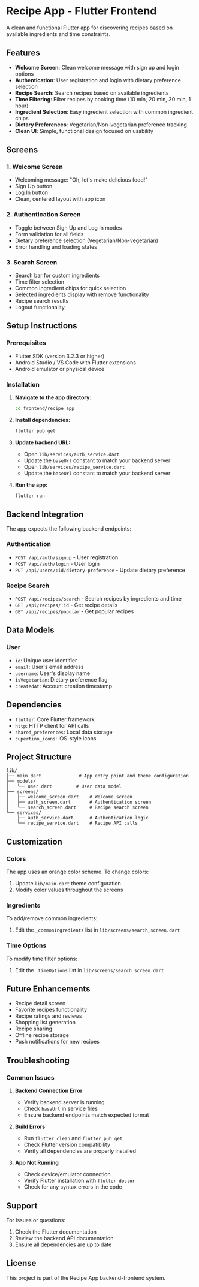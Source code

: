 # Recipe App - Flutter Frontend

A clean and functional Flutter app for discovering recipes based on available ingredients and time constraints.

## Features

- **Welcome Screen**: Clean welcome message with sign up and login options
- **Authentication**: User registration and login with dietary preference selection
- **Recipe Search**: Search recipes based on available ingredients
- **Time Filtering**: Filter recipes by cooking time (10 min, 20 min, 30 min, 1 hour)
- **Ingredient Selection**: Easy ingredient selection with common ingredient chips
- **Dietary Preferences**: Vegetarian/Non-vegetarian preference tracking
- **Clean UI**: Simple, functional design focused on usability

## Screens

### 1. Welcome Screen
- Welcoming message: "Oh, let's make delicious food!"
- Sign Up button
- Log In button
- Clean, centered layout with app icon

### 2. Authentication Screen
- Toggle between Sign Up and Log In modes
- Form validation for all fields
- Dietary preference selection (Vegetarian/Non-vegetarian)
- Error handling and loading states

### 3. Search Screen
- Search bar for custom ingredients
- Time filter selection
- Common ingredient chips for quick selection
- Selected ingredients display with remove functionality
- Recipe search results
- Logout functionality

## Setup Instructions

### Prerequisites
- Flutter SDK (version 3.2.3 or higher)
- Android Studio / VS Code with Flutter extensions
- Android emulator or physical device

### Installation

1. **Navigate to the app directory:**
   ```bash
   cd frontend/recipe_app
   ```

2. **Install dependencies:**
   ```bash
   flutter pub get
   ```

3. **Update backend URL:**
   - Open `lib/services/auth_service.dart`
   - Update the `baseUrl` constant to match your backend server
   - Open `lib/services/recipe_service.dart`
   - Update the `baseUrl` constant to match your backend server

4. **Run the app:**
   ```bash
   flutter run
   ```

## Backend Integration

The app expects the following backend endpoints:

### Authentication
- `POST /api/auth/signup` - User registration
- `POST /api/auth/login` - User login
- `PUT /api/users/:id/dietary-preference` - Update dietary preference

### Recipe Search
- `POST /api/recipes/search` - Search recipes by ingredients and time
- `GET /api/recipes/:id` - Get recipe details
- `GET /api/recipes/popular` - Get popular recipes

## Data Models

### User
- `id`: Unique user identifier
- `email`: User's email address
- `username`: User's display name
- `isVegetarian`: Dietary preference flag
- `createdAt`: Account creation timestamp

## Dependencies

- `flutter`: Core Flutter framework
- `http`: HTTP client for API calls
- `shared_preferences`: Local data storage
- `cupertino_icons`: iOS-style icons

## Project Structure

```
lib/
├── main.dart              # App entry point and theme configuration
├── models/
│   └── user.dart         # User data model
├── screens/
│   ├── welcome_screen.dart    # Welcome screen
│   ├── auth_screen.dart       # Authentication screen
│   └── search_screen.dart     # Recipe search screen
└── services/
    ├── auth_service.dart      # Authentication logic
    └── recipe_service.dart    # Recipe API calls
```

## Customization

### Colors
The app uses an orange color scheme. To change colors:
1. Update `lib/main.dart` theme configuration
2. Modify color values throughout the screens

### Ingredients
To add/remove common ingredients:
1. Edit the `_commonIngredients` list in `lib/screens/search_screen.dart`

### Time Options
To modify time filter options:
1. Edit the `_timeOptions` list in `lib/screens/search_screen.dart`

## Future Enhancements

- Recipe detail screen
- Favorite recipes functionality
- Recipe ratings and reviews
- Shopping list generation
- Recipe sharing
- Offline recipe storage
- Push notifications for new recipes

## Troubleshooting

### Common Issues

1. **Backend Connection Error**
   - Verify backend server is running
   - Check `baseUrl` in service files
   - Ensure backend endpoints match expected format

2. **Build Errors**
   - Run `flutter clean` and `flutter pub get`
   - Check Flutter version compatibility
   - Verify all dependencies are properly installed

3. **App Not Running**
   - Check device/emulator connection
   - Verify Flutter installation with `flutter doctor`
   - Check for any syntax errors in the code

## Support

For issues or questions:
1. Check the Flutter documentation
2. Review the backend API documentation
3. Ensure all dependencies are up to date

## License

This project is part of the Recipe App backend-frontend system.
